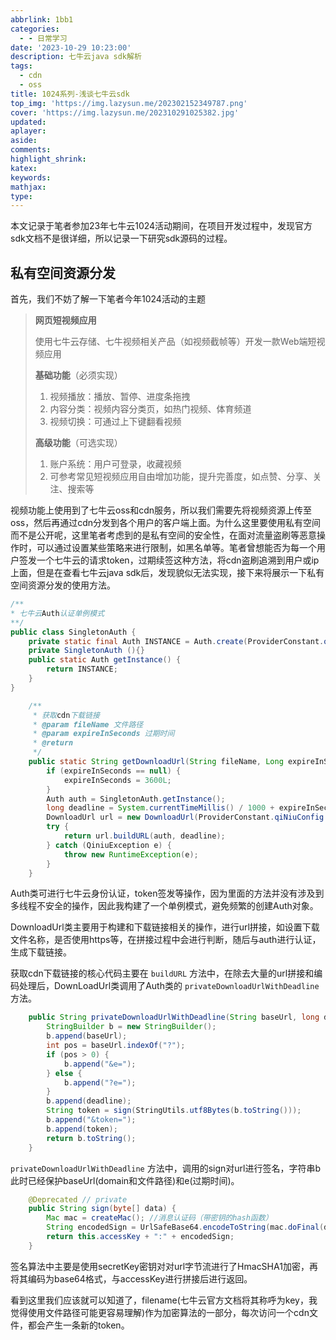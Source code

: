 ```yaml
---
abbrlink: 1bb1
categories:
  - - 日常学习
date: '2023-10-29 10:23:00'
description: 七牛云java sdk解析
tags:
  - cdn
  - oss
title: 1024系列-浅谈七牛云sdk
top_img: 'https://img.lazysun.me/202302152349787.png'
cover: 'https://img.lazysun.me/202310291025382.jpg'
updated:
aplayer:
aside:
comments:
highlight_shrink:
katex:
keywords:
mathjax:
type:
---
```




本文记录于笔者参加23年七牛云1024活动期间，在项目开发过程中，发现官方sdk文档不是很详细，所以记录一下研究sdk源码的过程。

## 私有空间资源分发

首先，我们不妨了解一下笔者今年1024活动的主题

> **网页短视频应用**
>
> 使用七牛云存储、七牛视频相关产品（如视频截帧等）开发一款Web端短视频应用
>
> **基础功能**（必须实现）
>
> 1. 视频播放：播放、暂停、进度条拖拽
> 2. 内容分类：视频内容分类页，如热门视频、体育频道
> 3. ­视频切换：可通过上下键翻看视频
>
> **高级功能**（可选实现）
>
> 1. 账户系统：用户可登录，收藏视频
> 2. 可参考常见短视频应用自由增加功能，提升完善度，如点赞、分享、关注、搜索等

视频功能上使用到了七牛云oss和cdn服务，所以我们需要先将视频资源上传至oss，然后再通过cdn分发到各个用户的客户端上面。为什么这里要使用私有空间而不是公开呢，这里笔者考虑到的是私有空间的安全性，在面对流量盗刷等恶意操作时，可以通过设置某些策略来进行限制，如黑名单等。笔者曾想能否为每一个用户签发一个七牛云的请求token，过期续签这种方法，将cdn盗刷追溯到用户或ip上面，但是在查看七牛云java sdk后，发现貌似无法实现，接下来将展示一下私有空间资源分发的使用方法。

```java
/** 
* 七牛云Auth认证单例模式
**/
public class SingletonAuth {
    private static final Auth INSTANCE = Auth.create(ProviderConstant.qiNiuConfig.getAccessKey(), ProviderConstant.qiNiuConfig.getSecretKey());
    private SingletonAuth (){}
    public static Auth getInstance() {
        return INSTANCE;
    }
}

    /**
     * 获取cdn下载链接
     * @param fileName 文件路径
     * @param expireInSeconds 过期时间
     * @return
     */
    public static String getDownloadUrl(String fileName, Long expireInSeconds) {
        if (expireInSeconds == null) {
            expireInSeconds = 3600L;
        }
        Auth auth = SingletonAuth.getInstance();
        long deadline = System.currentTimeMillis() / 1000 + expireInSeconds;
        DownloadUrl url = new DownloadUrl(ProviderConstant.qiNiuConfig.getCdnUrl(), false, fileName);
        try {
            return url.buildURL(auth, deadline);
        } catch (QiniuException e) {
            throw new RuntimeException(e);
        }
    }
```

Auth类可进行七牛云身份认证，token签发等操作，因为里面的方法并没有涉及到多线程不安全的操作，因此我构建了一个单例模式，避免频繁的创建Auth对象。

DownloadUrl类主要用于构建和下载链接相关的操作，进行url拼接，如设置下载文件名称，是否使用https等，在拼接过程中会进行判断，随后与auth进行认证，生成下载链接。

获取cdn下载链接的核心代码主要在 `buildURL` 方法中，在除去大量的url拼接和编码处理后，DownLoadUrl类调用了Auth类的 `privateDownloadUrlWithDeadline` 方法。

```java
    public String privateDownloadUrlWithDeadline(String baseUrl, long deadline) {
        StringBuilder b = new StringBuilder();
        b.append(baseUrl);
        int pos = baseUrl.indexOf("?");
        if (pos > 0) {
            b.append("&e=");
        } else {
            b.append("?e=");
        }
        b.append(deadline);
        String token = sign(StringUtils.utf8Bytes(b.toString()));
        b.append("&token=");
        b.append(token);
        return b.toString();
    }
```

`privateDownloadUrlWithDeadline` 方法中，调用的sign对url进行签名，字符串b此时已经保护baseUrl(domain和文件路径)和e(过期时间)。

```java
    @Deprecated // private
    public String sign(byte[] data) {
        Mac mac = createMac(); //消息认证码（带密钥的hash函数）
        String encodedSign = UrlSafeBase64.encodeToString(mac.doFinal(data));
        return this.accessKey + ":" + encodedSign;
    }
```

签名算法中主要是使用secretKey密钥对对url字节流进行了HmacSHA1加密，再将其编码为base64格式，与accessKey进行拼接后进行返回。

看到这里我们应该就可以知道了，filename(七牛云官方文档将其称呼为key，我觉得使用文件路径可能更容易理解)作为加密算法的一部分，每次访问一个cdn文件，都会产生一条新的token。













